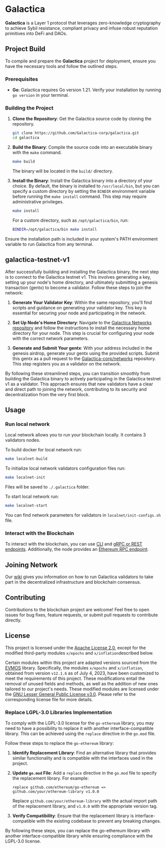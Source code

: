 # Galactica

**Galactica** is a Layer 1 protocol that leverages zero-knowledge cryptography to achieve Sybil resistance,
compliant privacy and infuse robust reputation primitives into DeFi and DAOs.

## Project Build

To compile and prepare the **Galactica** project for deployment, ensure you have the necessary tools and follow the outlined steps.

### Prerequisites

- **Go**: Galactica requires Go version 1.21. Verify your installation by running `go version` in your terminal.

### Building the Project

1. **Clone the Repository**: Get the Galactica source code by cloning the repository.

   ```sh
   git clone https://github.com/Galactica-corp/galactica.git
   cd galactica
   ```

2. **Build the Binary**: Compile the source code into an executable binary with the `make` command.

   ```sh
   make build
   ```

   The binary will be located in the `build/` directory.


3. **Install the Binary**: Install the Galactica binary into a directory of your choice. By default, the binary is installed to `/usr/local/bin`, but you can specify a custom directory by setting the `BINDIR` environment variable before running the `make install` command. This step may require administrative privileges.

   ```sh
   make install
   ```

   For a custom directory, such as `/opt/galactica/bin`, run:
   
   ```sh
   BINDIR=/opt/galactica/bin make install
   ```

Ensure the installation path is included in your system's PATH environment variable to run Galactica from any terminal.

## galactica-testnet-v1

After successfully building and installing the Galactica binary, the next step is to connect to the Galactica testnet v1. This involves generating a key, setting up your node's home directory, and ultimately submitting a genesis transaction (gentx) to become a validator. Follow these steps to join the network:

1. **Generate Your Validator Key**: Within the same repository, you'll find scripts and guidance on generating your validator key. This key is essential for securing your node and participating in the network.

2. **Set Up Node's Home Directory**: Navigate to the [Galactica Networks repository]([https://github.com/Galactica-corp/networks](https://github.com/Galactica-corp/networks/tree/main/galactica_9301-1)) and follow the instructions to install the necessary home directory for your node. This step is crucial for configuring your node with the correct network parameters.

3. **Generate and Submit Your gentx**: With your address included in the genesis airdrop, generate your gentx using the provided scripts. Submit this gentx as a pull request to the [Galactica-corp/networks](https://github.com/Galactica-corp/networks) repository. This step registers you as a validator on the network.

By following these streamlined steps, you can transition smoothly from building the Galactica binary to actively participating in the Galactica testnet v1 as a validator. This approach ensures that new validators have a clear and direct path to joining the network, contributing to its security and decentralization from the very first block.

## Usage

### Run local network

Local network allows you to run your blockchain locally. It contains 3 validators nodes.

To build docker for local network run:

```sh
make localnet-build
```

To initialize local network validators configuration files run:

```sh
make localnet-init
```

Files will be saved to `./.galactica` folder.

To start local network run:

```sh
make localnet-start
```

You can find network parameters for validators in `localnet/init-configs.sh` file.

### Interact with the Blockchain

To interact with the blockchain, you can use [CLI](https://docs.cosmos.network/v0.50/learn/advanced/cli)
and [gRPC or REST endpoints](https://docs.cosmos.network/v0.50/learn/advanced/grpc_rest). Additionally, the node
provides an [Ethereum RPC endpoint](https://ethereum.org/en/developers/docs/apis/json-rpc).

## Joining Network

Our [wiki](https://github.com/Galactica-corp/galactica/wiki) gives you information on how to run Galactica validators to
take part in the decentralized infrastructure and blockchain consensus.

## Contributing

Contributions to the blockchain project are welcome! Feel free to open issues for bug fixes, feature requests, or submit
pull requests to contribute directly.

## License

This project is licensed under the [Apache License 2.0](LICENSE), except for the modified third-party modules `x/epochs`
and `x/inflation`described below.

Certain modules within this project are adapted versions sourced from
the [EVMOS](https://github.com/evmos/evmos/tree/v12.1.6) library. Specifically, the modules `x/epochs`
and `x/inflation`, obtained from version `v12.1.6` as of July 4, 2023, have been customized to meet the requirements of
this project. These modifications entail the removal of unused fields and methods, as well as the addition of new ones
tailored to our project's needs. These modified modules are licensed under
the [GNU Lesser General Public License v3.0](COPYING.LESSER). Please refer to the corresponding license file for more
details.

### Replace LGPL-3.0 Libraries Implementation

To comply with the LGPL-3.0 license for the `go-ethereum` library, you may need to have a possibility to replace it with
another interface-compatible library. This can be achieved using the `replace` directive in the `go.mod` file.

Follow these steps to replace the `go-ethereum` library:

1. **Identify Replacement Library**: Find an alternative library that provides similar functionality and is compatible
   with the interfaces used in the project.

2. **Update `go.mod` File**: Add a `replace` directive in the `go.mod` file to specify the replacement library. For
   example:

   ```
   replace github.com/ethereum/go-ethereum => github.com/your/ethereum-library v1.0.0
   ```

   Replace `github.com/your/ethereum-library` with the actual import path of the replacement library, and `v1.0.0` with
   the appropriate version tag.

3. **Verify Compatibility**: Ensure that the replacement library is interface-compatible with the existing codebase to
   prevent any breaking changes.

By following these steps, you can replace the go-ethereum library with another interface-compatible library while
ensuring compliance with the LGPL-3.0 license.
